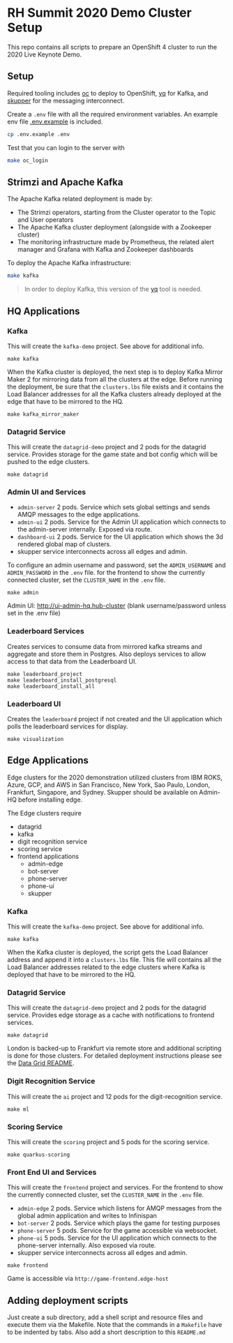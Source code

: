 # RH Summit 2020 Demo Cluster Setup

This repo contains all scripts to prepare an OpenShift 4 cluster to run the 2020 Live Keynote Demo.

## Setup

Required tooling includes [oc](https://mirror.openshift.com/pub/openshift-v4/clients/ocp/latest/) to deploy to OpenShift, [yq](https://github.com/mikefarah/yq) for Kafka, and [skupper](https://github.com/skupperproject/skupper-cli/releases/download/0.1.0/) for the messaging interconnect.

Create a `.env` file with all the required environment variables. An example env file [.env.example](.env.example) is included.

```bash
cp .env.example .env
```

Test that you can login to the server with

```bash
make oc_login
```

## Strimzi and Apache Kafka

The Apache Kafka related deployment is made by:

* The Strimzi operators, starting from the Cluster operator to the Topic and User operators
* The Apache Kafka cluster deployment (alongside with a Zookeeper cluster)
* The monitoring infrastructure made by Prometheus, the related alert manager and Grafana with Kafka and Zookeeper dashboards

To deploy the Apache Kafka infrastructure:

```bash
make kafka
```

> In order to deploy Kafka, this version of the [yq](https://github.com/mikefarah/yq) tool is needed.


## HQ Applications

### Kafka
This will create the `kafka-demo` project.  See above for additional info.
```
make kafka
```

When the Kafka cluster is deployed, the next step is to deploy Kafka Mirror Maker 2 for mirroring data from all the clusters at the edge.
Before running the deployment, be sure that the `clusters.lbs` file exists and it contains the Load Balancer addresses for all the Kafka clusters already deployed at the edge that have to be mirrored to the HQ.

```
make kafka_mirror_maker
```

### Datagrid Service
This will create the `datagrid-demo` project and 2 pods for the datagrid service.  Provides storage for the game state and bot config which will be pushed to the edge clusters.
```
make datagrid
```

### Admin UI and Services
* `admin-server` 2 pods.  Service which sets global settings and sends AMQP messages to the edge applications.
* `admin-ui` 2 pods. Service for the Admin UI application which connects to the admin-server internally.  Exposed via route.
* `dashboard-ui` 2 pods. Service for the UI application which shows the 3d rendered global map of clusters.
* skupper service interconnects across all edges and admin.
 
To configure an admin username and password, set the `ADMIN_USERNAME` and `ADMIN_PASSWORD` in the `.env` file.
for the frontend to show the currently connected cluster, set the `CLUSTER_NAME` in the `.env` file.
```
make admin
```
Admin UI: http://ui-admin-hq.hub-cluster (blank username/password unless set in the .env file)
 
### Leaderboard Services
Creates services to consume data from mirrored kafka streams and aggregate and store them in Postgres.  Also deploys services to allow access to that data from the Leaderboard UI.
```
make leaderboard_project
make leaderboard_install_postgresql
make leaderboard_install_all
```

### Leaderboard UI
Creates the `leaderboard` project if not created and the UI application which polls the leaderboard services for display.
```
make visualization
```

 
## Edge Applications
Edge clusters for the 2020 demonstration utilized clusters from IBM ROKS, Azure, GCP, and AWS in San Francisco, New York, Sao Paulo, London, Frankfurt, Singapore, and Sydney.  Skupper should be available on Admin-HQ before installing edge.
 
The Edge clusters require
* datagrid
* kafka
* digit recognition service
* scoring service
* frontend applications
    * admin-edge
    * bot-server
    * phone-server
    * phone-ui
    * skupper
    
### Kafka 
This will create the `kafka-demo` project.  See above for additional info.
```
make kafka
```

When the Kafka cluster is deployed, the script gets the Load Balancer address and append it into a `clusters.lbs` file.
This file will contains all the Load Balancer addresses related to the edge clusters where Kafka is deployed that have to be mirrored to the HQ.

### Datagrid Service
This will create the `datagrid-demo` project and 2 pods for the datagrid service.  Provides edge storage as a cache with notifications to frontend services.
```
make datagrid
```
London is backed-up to Frankfurt via remote store and additional scripting is done for those clusters. For detailed
deployment instructions please see the [Data Grid README](datagrid/README.md).

### Digit Recognition Service
This will create the `ai` project and 12 pods for the digit-recognition service.
```
make ml
```

### Scoring Service
This will create the `scoring` project and 5 pods for the scoring service.
```
make quarkus-scoring
```

### Front End UI and Services
This will create the `frontend` project and services.  For the frontend to show the currently connected cluster, set the `CLUSTER_NAME` in the `.env` file.
* `admin-edge` 2 pods.  Service which listens for AMQP messages from the global admin application and writes to Infinispan
* `bot-server` 2 pods.  Service which plays the game for testing purposes
* `phone-server` 5 pods.  Service for the game accessible via websocket.
* `phone-ui` 5 pods. Service for the UI application which connects to the phone-server internally.  Also exposed via route.
* skupper service interconnects across all edges and admin.
     
```
make frontend
```
Game is accessible via `http://game-frontend.edge-host` 
 
 
## Adding deployment scripts

Just create a sub directory, add a shell script and resource files and execute them via the Makefile.
Note that the commands in a `Makefile` have to be indented by tabs.
Also add a short description to this `README.md`

